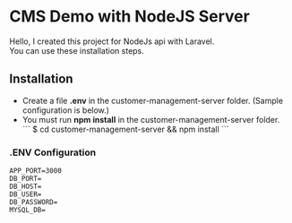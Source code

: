 # CMS Demo with NodeJS Server

Hello, I created this project for NodeJs api with Laravel.<br />
You can use these installation steps.

## Installation
<ul>
    <li>Create a file <b>.env</b> in the customer-management-server folder. (Sample configuration is below.)</li>
    <li>
        You must run <b>npm install</b> in the customer-management-server folder.<br />
        ```
            $ cd customer-management-server && npm install
        ```
    </li>
</ul>


### .ENV Configuration
    APP_PORT=3000
    DB_PORT=
    DB_HOST=
    DB_USER=
    DB_PASSWORD=
    MYSQL_DB=
